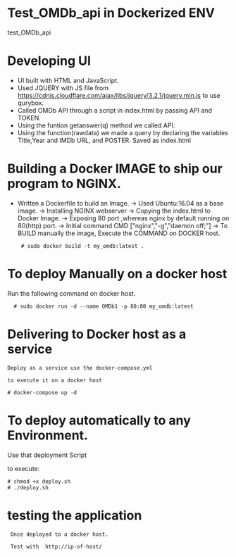 # Test_OMDb_api in Dockerized ENV

test_OMDb_api

# Developing UI

* UI built with HTML and JavaScript. 
* Used JQUERY with JS file from https://cdnjs.cloudflare.com/ajax/libs/jquery/3.2.1/jquery.min.js to use qurybox.
* Called OMDb API through a script in index.html by passing API and TOKEN.
* Using the funtion getanswer(q) method we called  API.
* Using the function(rawdata) we made a query by declaring the variables Title,Year and IMDb URL, and POSTER.
    Saved as index.html

# Building a Docker IMAGE to ship our program to NGINX.

* Written a Dockerfile to build an Image.
   -> Used Ubuntu:16.04 as a base image.
   -> Installing NGINX webserver
   -> Copying the index.html to Docker Image.
   -> Exposing 80 port ,whereas nginx by default running on 80(http) port.
   -> Initial command CMD ["nginx","-g","daemon off;"]
   -> To BUILD manually the image, Execute the COMMAND on DOCKER host.
   
       # sudo docker build -t my_omdb:latest .
       
# To deploy Manually on a docker host

Run the following command on docker host.
        
      # sudo docker run -d --name OMDb1 -p 80:80 my_omdb:latest
      
# Delivering to Docker host as a service 

    Deploy as a service use the docker-compose.yml 
    
    to execute it on a docker host
    
    # docker-compose up -d
    
    
# To deploy automatically to any Environment.


  Use that deployment Script
  
  
  to execute:
  
    # chmod +x deploy.sh
    # ./deploy.sh
    
    
   
# testing the application

     Once deployed to a docker host.
     
     Test with  http://ip-of-host/




     
    
       
   


